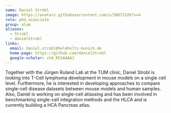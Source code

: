 ```yaml
---
name: Daniel Strobl
image: https://avatars.githubusercontent.com/u/50872326?v=4
role: phd_associate
group: alum
aliases:
  - Strobl
  - danielStrobl
links:
  email: daniel.strobl@helmholtz-munich.de
  home-page: https://github.com/danielStrobl
  google-scholar: vtA_RCkAAAAJ
---
```


Together with the Jürgen Ruland Lab at the TUM clinic, Daniel Strobl is looking into T-Cell lymphoma development in mouse models on a single cell level. Furthermore, he is interested in developing approaches to compare single-cell disease datasets between mouse models and human samples. Also, Daniel is working on single-cell atlassing and has been involved in benchmarking single-cell integration methods and the HLCA and is currently building a HCA Pancreas atlas.

